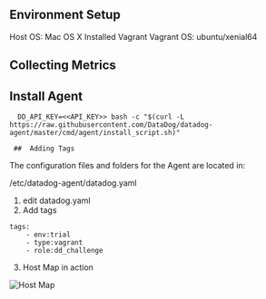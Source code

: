 ## Environment Setup

Host OS: Mac OS X
Installed Vagrant
  Vagrant OS: ubuntu/xenial64
  
  ## Collecting Metrics
  
   ##  Install Agent

```
  DD_API_KEY=<<API_KEY>> bash -c "$(curl -L https://raw.githubusercontent.com/DataDog/datadog-agent/master/cmd/agent/install_script.sh)"
  ```
     ##  Adding Tags

The configuration files and folders for the Agent are located in:

/etc/datadog-agent/datadog.yaml

1. edit datadog.yaml
2. Add tags
```
tags:
    - env:trial
    - type:vagrant
    - role:dd_challenge
```
3. Host Map in action

![Host Map](/mg/Host_Map.png)



